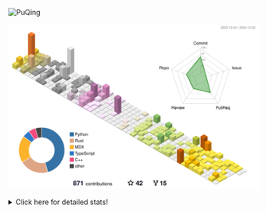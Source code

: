 ![PuQing](https://user-images.githubusercontent.com/27223114/171565019-9a56fae6-b08b-421f-99db-7e830da42371.png)

![](./profile-3d-contrib/profile-season-animate.svg)

<details>
<summary>Click here for detailed stats!</summary>

<!--START_SECTION:waka-->
![Lines of code](https://img.shields.io/badge/From%20Hello%20World%20I%27ve%20Written-1.4%20million%20lines%20of%20code-blue)

**🐱 My GitHub Data** 

> 📦 413.2 kB Used in GitHub's Storage 
 > 
> 🏆 711 Contributions in the Year 2024
 > 
> 🚫 Not Opted to Hire
 > 
> 📜 61 Public Repositories 
 > 
> 🔑 30 Private Repositories 
 > 
**I'm an Early 🐤** 

```text
🌞 Morning                538 commits         ██░░░░░░░░░░░░░░░░░░░░░░░   06.89 % 
🌆 Daytime                3380 commits        ███████████░░░░░░░░░░░░░░   43.28 % 
🌃 Evening                1742 commits        ██████░░░░░░░░░░░░░░░░░░░   22.30 % 
🌙 Night                  2150 commits        ███████░░░░░░░░░░░░░░░░░░   27.53 % 
```


📊 **This Week I Spent My Time On** 

```text
💬 Programming Languages: 
Browsing                 11 hrs 47 mins      █████████░░░░░░░░░░░░░░░░   36.59 % 
Searching                5 hrs 12 mins       ████░░░░░░░░░░░░░░░░░░░░░   16.17 % 
Python                   4 hrs 20 mins       ███░░░░░░░░░░░░░░░░░░░░░░   13.48 % 
GitHubing                4 hrs 15 mins       ███░░░░░░░░░░░░░░░░░░░░░░   13.21 % 
Fish Touching            1 hr 49 mins        █░░░░░░░░░░░░░░░░░░░░░░░░   05.65 % 

🔥 Editors: 
Chrome                   23 hrs 38 mins      ██████████████████░░░░░░░   73.34 % 
VS Code                  7 hrs 11 mins       ██████░░░░░░░░░░░░░░░░░░░   22.31 % 
fish                     1 hr 24 mins        █░░░░░░░░░░░░░░░░░░░░░░░░   04.36 % 

💻 Operating System: 
Mac                      25 hrs 13 mins      ████████████████████░░░░░   78.23 % 
Linux                    4 hrs 1 min         ███░░░░░░░░░░░░░░░░░░░░░░   12.51 % 
WSL                      2 hrs 59 mins       ██░░░░░░░░░░░░░░░░░░░░░░░   09.27 % 
```


<!--END_SECTION:waka-->
</details>
